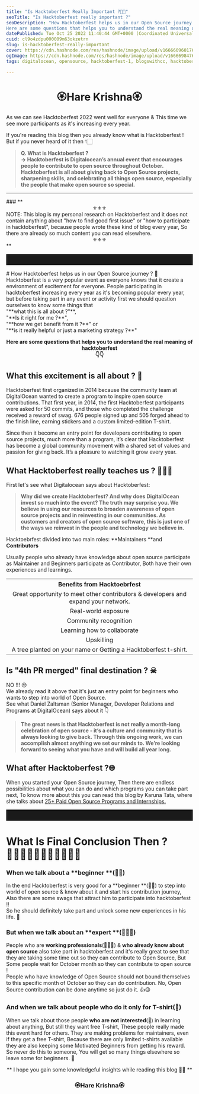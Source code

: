 ```yaml
---
title: "Is Hacktoberfest Really Important ?🍕🌼"
seoTitle: "Is Hacktoberfest really important ?"
seoDescription: "How Hacktoberfest helps us in our Open Source journey ? 
Here are some questions that helps you to understand the real meaning of hacktoberfest"
datePublished: Tue Oct 25 2022 11:40:44 GMT+0000 (Coordinated Universal Time)
cuid: cl9o4zdpu000009m63okzetrn
slug: is-hacktoberfest-really-important
cover: https://cdn.hashnode.com/res/hashnode/image/upload/v1666609601769/tSz2M77eY.png
ogImage: https://cdn.hashnode.com/res/hashnode/image/upload/v1666698476017/LL9Bk_Mdk.png
tags: digitalocean, opensource, hacktoberfest-1, blogswithcc, hacktoberfest2022

---
```


<center>
 <h1> 🏵Hare Krishna🏵 </h1></center>

As we can see Hacktoberfest 2022 went well for everyone & This time we see more participants as it's increasing every year.

If you're reading this blog then you already know what is Hacktoberfest ! But if you never heard of it then 👇🏻
> **Q. What is Hacktoberfest ?
**<br>**-> Hacktoberfest is Digitalocean’s annual event that encourages people to contribute to open source throughout October. Hacktoberfest is all about giving back to Open Source projects, sharpening skills, and celebrating all things open source, especially the people that make open source so special.**

<hr>
### **<center>⚜⚜⚜</center>NOTE: This blog is my personal research on Hacktoberfest and it does not contain anything about "how to find good first issue" or "how to participate in hacktoberfest",  because people wrote these kind of blog every year, So there are already so much content you can read elsewhere.<center>⚜⚜⚜</center>**
<hr style="height:30px">
# How Hacktoberfest helps us in our Open Source journey ? 🤔
Hacktoberfest is a very popular event as everyone knows that it create a environment of excitement for everyone.
People participating in hacktoberfest increasing every year  as it's becoming popular every year, but before taking part in any event or activity first we should question ourselves to know some things that <br>"**what this is all about ?"**,<br>"**Is it right for me ?**",<br>"**how we get benefit from it ?**" or<br>"**is it really helpful or just a marketing strategy ?**"

**<center>Here are some questions that helps you to understand the real meaning of hacktoberfest<br>👇👇</center>**
## What this excitement is all about ? 🤩
Hacktoberfest first organized in 2014 because the community team at DigitalOcean wanted to create a program to inspire open source contributions. That first year, in 2014, the first Hacktoberfest participants were asked for 50 commits, and those who completed the challenge received a reward of swag. 676 people signed up and 505 forged ahead to the finish line, earning stickers and a custom limited-edition T-shirt.<br>

Since then it become an entry point for developers contributing to open source projects, much more than a program, it’s clear that Hacktoberfest has become a global community movement with a shared set of values and passion for giving back. It’s a pleasure to watching it grow every year.


## What  Hacktoberfest really teaches us ? 👩🏻‍🏫
First let's see what Digitalocean says about Hacktoberfest:
> **Why did we create Hacktoberfest? And why does DigitalOcean invest so much into the event? The truth may surprise you. We believe in using our resources to broaden awareness of open source projects and in reinvesting in our communities. As customers and creators of open source software, this is just one of the ways we reinvest in the people and technology we believe in.** 

Hacktoebrfest divided into two main roles: **Maintainers **and **Contributors**

Usually people who already have knowledge about open source participate as Maintainer and Beginners participate as Contributor, Both have their own experiences and learnings.<br>

<table>
<tr><th><center>Benefits from Hacktoebrfest</center></th></tr>
<tr><td><center>Great opportunity to meet other contributors & developers and expand your network.</td></tr>
<tr><td><center>Real-world exposure</td></tr>
<tr><td><center>Community recognition</td></tr>
<tr><td><center>Learning how to collaborate</td></tr>
<tr><td><center>Upskilling</td></tr>
<tr><td><center>A tree planted on your name or Getting a Hacktoberfest t-shirt.</td></tr>
</table>


## Is "4th PR merged" final destination ? ☠
NO !!! 😑 <br> We already read it above that it's just an entry point for beginners who wants to step into world of Open Source.<br>
See what Daniel Zaltsman (Senior Manager, Developer Relations and Programs at DigitalOcean) says about it 👇
> **The great news is that Hacktoberfest is not really a month-long celebration of open source - it’s a culture and community that is always looking to give back. Through this ongoing work, we can accomplish almost anything we set our minds to. We’re looking forward to seeing what you have and will build all year long.**


## What after Hacktoberfest ?🌐
When you started your Open Source journey, Then there are endless possibilities about what you can do and which programs you can take part next, To know more about this you can read this blog by Karuna Tata,
where she talks about [25+ Paid Open Source Programs and Internships.](https://blog.commclassroom.org/25-paid-open-source-programs-and-internships) 


<hr style="height:30px">

# What Is Final Conclusion Then ? <br>🤫🧐🤭🤯🥳🤡😱😤🤑🥱🤔
### When we talk about a **beginner **(👦🏻)
In the end Hacktoberfest is very good for a **beginner **(👦🏻) to step into world of open source & know about it and start his contribution journey, Also there are some swags that attract him to participate into hacktoberfest ‼<br>
So he should definitely take part and unlock some new experiences in his life. 🌟 

### But when we talk about an **expert **(👨🏻‍💻)
People who are **working professionals**(👨🏻‍💻) & **who already know about open source** also take part in hacktoberfest and it's really great to see that they are taking some time out so they can contribute to Open Source, But Some people wait for October month so they can contribute to open source !<br>
People who have knowledge of Open Source should not bound themselves to this specific month of October so they can do contribution. No, Open Source contribution can be done anytime so just do it. 👍😉

### And when we talk about people who do it only for T-shirt(👕)
When we talk about those people **who are not interested**(👕) in learning about anything, But still they want free T-shirt, These people really made this event hard for others. They are making problems for maintainers, even if they get a free T-shirt, Because there are only limited t-shirts available they are also keeping some Motivated Beginners from getting his reward. <br>So never do this to someone, You will get so many things elsewhere so leave some for beginners. 🙂


<center>** I hope you gain some knowledgeful insights while reading this blog 🤞🏻 **</center>
<center><h3> 🏵Hare Krishna🏵 </h3></center>